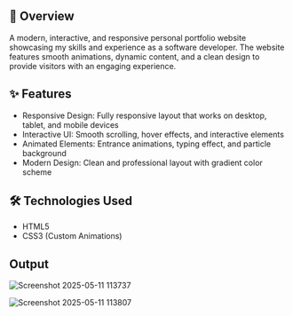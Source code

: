 ## 📌 Overview
A modern, interactive, and responsive personal portfolio website showcasing my skills and experience as a software developer. The website features smooth animations, dynamic content, and a clean design to provide visitors with an engaging experience.

## ✨ Features

- Responsive Design: Fully responsive layout that works on desktop, tablet, and mobile devices
- Interactive UI: Smooth scrolling, hover effects, and interactive elements
- Animated Elements: Entrance animations, typing effect, and particle background
- Modern Design: Clean and professional layout with gradient color scheme

## 🛠️ Technologies Used

- HTML5
- CSS3 (Custom Animations)

## Output
![Screenshot 2025-05-11 113737](https://github.com/user-attachments/assets/a5a04e7e-d672-44ff-a4b5-3c64251c8d69)

![Screenshot 2025-05-11 113807](https://github.com/user-attachments/assets/9beb3c92-0891-462b-a960-e46252dd9884)

